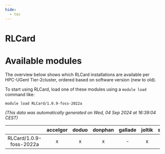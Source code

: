 ```yaml
---
hide:
  - toc
---
```


RLCard
======

# Available modules


The overview below shows which RLCard installations are available per HPC-UGent Tier-2cluster, ordered based on software version (new to old).

To start using RLCard, load one of these modules using a `module load` command like:

```shell
module load RLCard/1.0.9-foss-2022a
```

*(This data was automatically generated on Wed, 04 Sep 2024 at 16:39:04 CEST)*  

| |accelgor|doduo|donphan|gallade|joltik|shinx|skitty|
| :---: | :---: | :---: | :---: | :---: | :---: | :---: | :---: |
|RLCard/1.0.9-foss-2022a|x|x|x|-|x|-|x|
